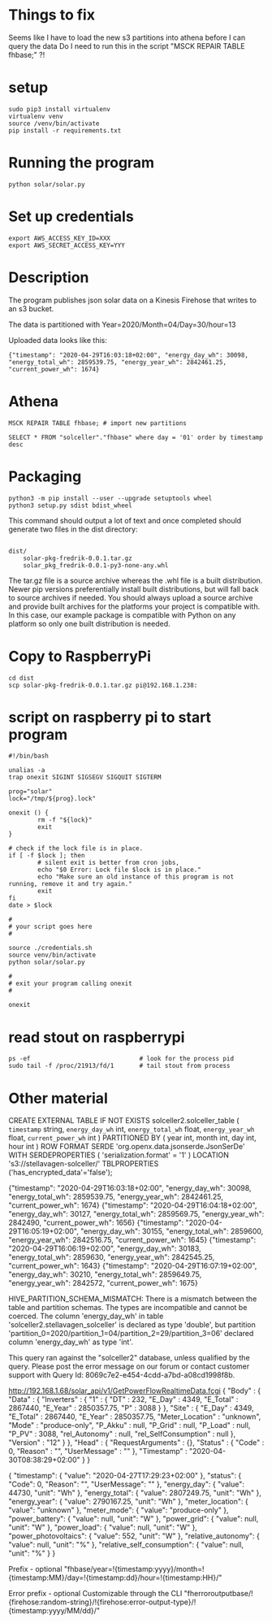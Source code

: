# Things to fix
Seems like I have to load the new s3 partitions into athena before I can query the data
Do I need to run this in the script  "MSCK REPAIR TABLE fhbase;" ?!

# setup
```
sudo pip3 install virtualenv 
virtualenv venv
source /venv/bin/activate
pip install -r requirements.txt
```

# Running the program

```
python solar/solar.py 
```

# Set up credentials

```
export AWS_ACCESS_KEY_ID=XXX
export AWS_SECRET_ACCESS_KEY=YYY
```

# Description
The program publishes json solar data on a Kinesis Firehose that writes to an s3 bucket. 

The data is partitioned with Year=2020/Month=04/Day=30/hour=13

Uploaded data looks like this: 
```
{"timestamp": "2020-04-29T16:03:18+02:00", "energy_day_wh": 30098, "energy_total_wh": 2859539.75, "energy_year_wh": 2842461.25, "current_power_wh": 1674}
```

# Athena
```
MSCK REPAIR TABLE fhbase; # import new partitions

SELECT * FROM "solceller"."fhbase" where day = '01' order by timestamp desc
```

# Packaging
```
python3 -m pip install --user --upgrade setuptools wheel
python3 setup.py sdist bdist_wheel

```

This command should output a lot of text and once completed should generate two files in the dist directory:
```

dist/
    solar-pkg-fredrik-0.0.1.tar.gz           
    solar_pkg_fredrik-0.0.1-py3-none-any.whl
```

The tar.gz file is a source archive whereas the .whl file is a built distribution. Newer pip versions preferentially install built distributions, but will fall back to source archives if needed. You should always upload a source archive and provide built archives for the platforms your project is compatible with. In this case, our example package is compatible with Python on any platform so only one built distribution is needed.

# Copy to RaspberryPi
```
cd dist
scp solar-pkg-fredrik-0.0.1.tar.gz pi@192.168.1.238:
```


# script on raspberry pi to start program
```
#!/bin/bash

unalias -a
trap onexit SIGINT SIGSEGV SIGQUIT SIGTERM

prog="solar"
lock="/tmp/${prog}.lock"

onexit () {
        rm -f "${lock}"
        exit
}

# check if the lock file is in place.
if [ -f $lock ]; then
        # silent exit is better from cron jobs,
        echo "$0 Error: Lock file $lock is in place."
        echo "Make sure an old instance of this program is not running, remove it and try again."
        exit
fi
date > $lock

#
# your script goes here
#

source ./credentials.sh
source venv/bin/activate
python solar/solar.py
 
# 
# exit your program calling onexit
#

onexit

```

# read stout on raspberrypi

```
ps -ef                              # look for the process pid
sudo tail -f /proc/21913/fd/1       # tail stout from process
```



# Other material
CREATE EXTERNAL TABLE IF NOT EXISTS solceller2.solceller_table (
  `timestamp` string,
  `energy_day_wh` int,
  `energy_total_wh` float,
  `energy_year_wh` float,
  `current_power_wh` int 
) PARTITIONED BY (
  year int,
  month int,
  day int,
  hour int 
)
ROW FORMAT SERDE 'org.openx.data.jsonserde.JsonSerDe'
WITH SERDEPROPERTIES (
  'serialization.format' = '1'
) LOCATION 's3://stellavagen-solceller/'
TBLPROPERTIES ('has_encrypted_data'='false');


{"timestamp": "2020-04-29T16:03:18+02:00", "energy_day_wh": 30098, "energy_total_wh": 2859539.75, "energy_year_wh": 2842461.25, "current_power_wh": 1674}
{"timestamp": "2020-04-29T16:04:18+02:00", "energy_day_wh": 30127, "energy_total_wh": 2859569.75, "energy_year_wh": 2842490, "current_power_wh": 1656}
{"timestamp": "2020-04-29T16:05:19+02:00", "energy_day_wh": 30155, "energy_total_wh": 2859600, "energy_year_wh": 2842516.75, "current_power_wh": 1645}
{"timestamp": "2020-04-29T16:06:19+02:00", "energy_day_wh": 30183, "energy_total_wh": 2859630, "energy_year_wh": 2842545.25, "current_power_wh": 1643}
{"timestamp": "2020-04-29T16:07:19+02:00", "energy_day_wh": 30210, "energy_total_wh": 2859649.75, "energy_year_wh": 2842572, "current_power_wh": 1675}

HIVE_PARTITION_SCHEMA_MISMATCH: There is a mismatch between the table and partition schemas. The types are incompatible and cannot be coerced. The column 'energy_day_wh' in table 'solceller2.stellavagen_solceller' is declared as type 'double', but partition 'partition_0=2020/partition_1=04/partition_2=29/partition_3=06' declared column 'energy_day_wh' as type 'int'.

This query ran against the "solceller2" database, unless qualified by the query. Please post the error message on our forum or contact customer support with Query Id: 8069c7e2-e454-4cdd-a7bd-a08cd1998f8b.

http://192.168.1.68/solar_api/v1/GetPowerFlowRealtimeData.fcgi
{
   "Body" : {
      "Data" : {
         "Inverters" : {
            "1" : {
               "DT" : 232,
               "E_Day" : 4349,
               "E_Total" : 2867440,
               "E_Year" : 2850357.75,
               "P" : 3088
            }
         },
         "Site" : {
            "E_Day" : 4349,
            "E_Total" : 2867440,
            "E_Year" : 2850357.75,
            "Meter_Location" : "unknown",
            "Mode" : "produce-only",
            "P_Akku" : null,
            "P_Grid" : null,
            "P_Load" : null,
            "P_PV" : 3088,
            "rel_Autonomy" : null,
            "rel_SelfConsumption" : null
         },
         "Version" : "12"
      }
   },
   "Head" : {
      "RequestArguments" : {},
      "Status" : {
         "Code" : 0,
         "Reason" : "",
         "UserMessage" : ""
      },
      "Timestamp" : "2020-04-30T08:38:29+02:00"
   }
}


{
  "timestamp": {
    "value": "2020-04-27T17:29:23+02:00"
  },
  "status": {
    "Code": 0,
    "Reason": "",
    "UserMessage": ""
  },
  "energy_day": {
    "value": 44730,
    "unit": "Wh"
  },
  "energy_total": {
    "value": 2807249.75,
    "unit": "Wh"
  },
  "energy_year": {
    "value": 2790167.25,
    "unit": "Wh"
  },
  "meter_location": {
    "value": "unknown"
  },
  "meter_mode": {
    "value": "produce-only"
  },
  "power_battery": {
    "value": null,
    "unit": "W"
  },
  "power_grid": {
    "value": null,
    "unit": "W"
  },
  "power_load": {
    "value": null,
    "unit": "W"
  },
  "power_photovoltaics": {
    "value": 552,
    "unit": "W"
  },
  "relative_autonomy": {
    "value": null,
    "unit": "%"
  },
  "relative_self_consumption": {
    "value": null,
    "unit": "%"
  }
}


Prefix - optional
"fhbase/year=!{timestamp:yyyy}/month=!{timestamp:MM}/day=!{timestamp:dd}/hour=!{timestamp:HH}/"

Error prefix - optional
Customizable through the CLI
"fherroroutputbase/!{firehose:random-string}/!{firehose:error-output-type}/!{timestamp:yyyy/MM/dd}/"